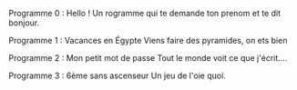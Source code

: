 Programme 0 : Hello !
Un rogramme qui te demande ton prenom et te dit bonjour.

Programme 1 : Vacances en Égypte
Viens faire des pyramides, on ets bien

Programme 2 : Mon petit mot de passe
Tout le monde voit ce que j'écrit....

Programme 3 : 6ème sans ascenseur
Un jeu de l'oie quoi.
